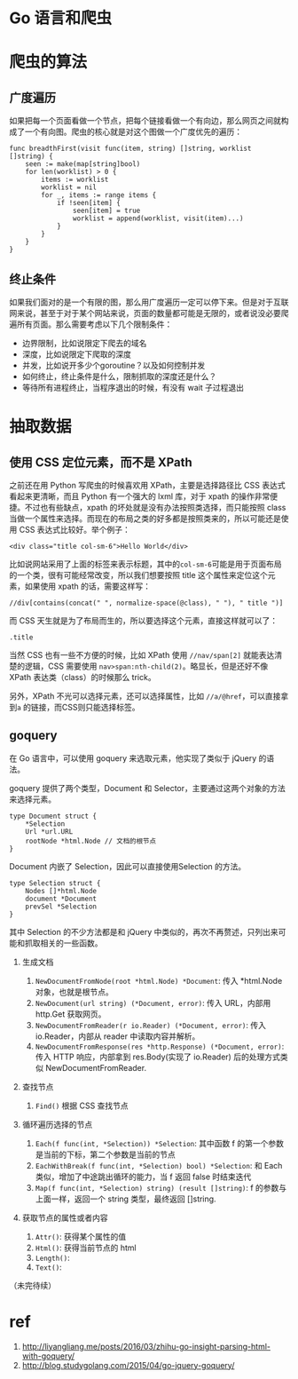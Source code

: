 # Go 语言和爬虫

<!--
ID: e3b5baad-b841-4a2c-a6f7-7486ee92863d
Status: publish
Date: 2018-04-09T08:10:00
Modified: 2020-05-16T11:34:41
wp_id: 461
-->

# 爬虫的算法

## 广度遍历

如果把每一个页面看做一个节点，把每个链接看做一个有向边，那么网页之间就构成了一个有向图。爬虫的核心就是对这个图做一个广度优先的遍历：

```
func breadthFirst(visit func(item, string) []string, worklist []string) {
    seen := make(map[string]bool)
    for len(worklist) > 0 {
        items := worklist
        worklist = nil
        for _, items := range items {
            if !seen[item] {
                seen[item] = true
                worklist = append(worklist, visit(item)...)
            }
        }
    }
}
```

## 终止条件

如果我们面对的是一个有限的图，那么用广度遍历一定可以停下来。但是对于互联网来说，甚至于对于某个网站来说，页面的数量都可能是无限的，或者说没必要爬遍所有页面。那么需要考虑以下几个限制条件：

- 边界限制，比如说限定下爬去的域名
- 深度，比如说限定下爬取的深度
- 并发，比如说开多少个goroutine？以及如何控制并发
- 如何终止，终止条件是什么，限制抓取的深度还是什么？
- 等待所有进程终止，当程序退出的时候，有没有 wait 子过程退出

# 抽取数据

## 使用 CSS 定位元素，而不是 XPath

之前还在用 Python 写爬虫的时候喜欢用 XPath，主要是选择路径比 CSS 表达式看起来更清晰，而且 Python 有一个强大的 lxml 库，对于 xpath 的操作非常便捷。不过也有些缺点，xpath 的坏处就是没有办法按照类选择，而只能按照 class 当做一个属性来选择。而现在的布局之类的好多都是按照类来的，所以可能还是使用 CSS 表达式比较好。举个例子：

```
<div class="title col-sm-6">Hello World</div>
```

比如说网站采用了上面的标签来表示标题，其中的`col-sm-6`可能是用于页面布局的一个类，很有可能经常改变，所以我们想要按照 title 这个属性来定位这个元素，如果使用 xpath 的话，需要这样写：

```
//div[contains(concat(" ", normalize-space(@class), " "), " title ")]
```

而 CSS 天生就是为了布局而生的，所以要选择这个元素，直接这样就可以了：

```
.title
```

当然 CSS 也有一些不方便的时候，比如 XPath 使用 `//nav/span[2]` 就能表达清楚的逻辑，CSS 需要使用 `nav>span:nth-child(2)`。略显长，但是还好不像 XPath 表达类（class）的时候那么 trick。

另外，XPath 不光可以选择元素，还可以选择属性，比如 `//a/@href`，可以直接拿到`a` 的链接，而CSS则只能选择标签。


## goquery

在 Go 语言中，可以使用 goquery 来选取元素，他实现了类似于 jQuery 的语法。

goquery 提供了两个类型，Document 和 Selector，主要通过这两个对象的方法来选择元素。

```
type Document struct {
	*Selection
	Url *url.URL
	rootNode *html.Node // 文档的根节点
}
```

Document 内嵌了 Selection，因此可以直接使用Selection 的方法。

```
type Selection struct {
	Nodes []*html.Node
	document *Document
	prevSel *Selection
}
```

其中 Selection 的不少方法都是和 jQuery 中类似的，再次不再赘述，只列出来可能和抓取相关的一些函数。

1. 生成文档

    1. `NewDocumentFromNode(root *html.Node) *Document`: 传入 *html.Node 对象，也就是根节点。
    2. `NewDocument(url string) (*Document, error)`: 传入 URL，内部用 http.Get 获取网页。
    3. `NewDocumentFromReader(r io.Reader) (*Document, error)`: 传入 io.Reader，内部从 reader 中读取内容并解析。
    4. `NewDocumentFromResponse(res *http.Response) (*Document, error)`: 传入 HTTP 响应，内部拿到 res.Body(实现了 io.Reader) 后的处理方式类似 NewDocumentFromReader.

2. 查找节点

    1. `Find()` 根据 CSS 查找节点

3. 循环遍历选择的节点

    1. `Each(f func(int, *Selection)) *Selection`: 其中函数 f 的第一个参数是当前的下标，第二个参数是当前的节点
    2. `EachWithBreak(f func(int, *Selection) bool) *Selection`: 和 Each 类似，增加了中途跳出循环的能力，当 f 返回 false 时结束迭代
    3. `Map(f func(int, *Selection) string) (result []string)`: f 的参数与上面一样，返回一个 string 类型，最终返回 []string.

4. 获取节点的属性或者内容

    1. `Attr()`: 获得某个属性的值
    2. `Html()`: 获得当前节点的 html
    3. `Length()`: 
    4. `Text()`:


（未完待续）


# ref

1. http://liyangliang.me/posts/2016/03/zhihu-go-insight-parsing-html-with-goquery/
2. http://blog.studygolang.com/2015/04/go-jquery-goquery/